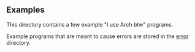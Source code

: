 ## Examples

This directory contains a few example "I use Arch btw" programs.

Example programs that are meant to cause errors are stored in the
[error](./error) directory.
